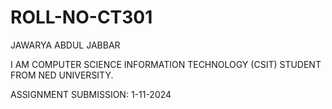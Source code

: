 # ROLL-NO-CT301

JAWARYA ABDUL JABBAR

I AM COMPUTER SCIENCE INFORMATION TECHNOLOGY (CSIT) STUDENT FROM NED UNIVERSITY.

ASSIGNMENT SUBMISSION: 1-11-2024 

